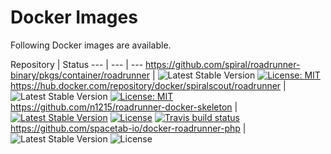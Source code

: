 # Docker Images
Following Docker images are available.

Repository | Status
--- | --- | ---
https://github.com/spiral/roadrunner-binary/pkgs/container/roadrunner | ![Latest Stable Version](https://img.shields.io/github/v/release/spiral/roadrunner-binary.svg?maxAge=30) [![License: MIT](https://img.shields.io/badge/License-MIT-yellow.svg)](https://opensource.org/licenses/MIT)
https://hub.docker.com/repository/docker/spiralscout/roadrunner | ![Latest Stable Version](https://img.shields.io/github/v/release/spiral/roadrunner-binary.svg?maxAge=30) [![License: MIT](https://img.shields.io/badge/License-MIT-yellow.svg)](https://opensource.org/licenses/MIT)
https://github.com/n1215/roadrunner-docker-skeleton | [![Latest Stable Version](https://poser.pugx.org/n1215/roadrunner-docker-skeleton/v/stable)](https://packagist.org/packages/n1215/roadrunner-docker-skeleton) [![License](https://poser.pugx.org/n1215/roadrunner-docker-skeleton/license)](https://packagist.org/packages/n1215/roadrunner-docker-skeleton) [![Travis build status](https://travis-ci.org/n1215/roadrunner-docker-skeleton.svg?branch=master)](https://travis-ci.org/n1215/roadrunner-docker-skeleton)
https://github.com/spacetab-io/docker-roadrunner-php | ![Latest Stable Version](https://img.shields.io/github/v/release/spacetab-io/docker-roadrunner-php) ![License](https://img.shields.io/github/license/spacetab-io/docker-roadrunner-php) 
   
